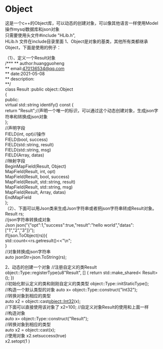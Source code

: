 # Object
这是一个c++的Object库，可以动态的创建对象，可以像其他语言一样使用Model操作mysql数据库和json对象  
只需要使用头文件#include "HLib.h",  
HLib.h 文件在include目录里面
1、Object是对象的基类，其他所有类都继承Object，下面是使用的例子：  
  
 （1）、定义一个Result对象  
  /*** 
	**	author:huangguoheng  
	**	email:470136534@qq.com  
	**	date:2021-05-08  
	**	description:  
	**/  
	class Result :public object::Object  
	{  
	public:  
		virtual std::string identify() const {  
			return "Result";//声明一个唯一的标识，可以通过这个动态创建对象，生成json字符串和转换成json对象  
		};		
		//声明字段  
		FIELD(int, opt)//操作  
		FIELD(bool, success)   
		FIELD(std::string, result)   
		FIELD(std::string, msg)   
		FIELD(Array, datas)  
		//映射字段  
		BeginMapField(Result, Object)  
		MapField(Result, int, opt)  
		MapField(Result, bool, success)	  	
		MapField(Result, std::string, result)  
		MapField(Result, std::string, msg)  
		MapField(Result, Array, datas)  
		EndMapField  
	};    
  （2）、下面可以用Json类来生成Json字符串或者把json字符串转成Result对象。  
      	Result rs;  
	//json字符串转换成对象  
	Json json("{\"opt\":1,\"success\":true,\"result\":\"hello world\",\"datas\":[\"1\",\"2\",\"3\"]}");          
        if(json.ToObject(rs)){  
            std::count<<rs.getresult()<<"\n";  
        }  
        //对象转换成json字符串  
        auto jsonStr=json.ToString(rs);  
	  
2、动态的创建一个对象
	//注册自定义的类Result
	object::Type::registerType(u8"Result", [] { return std::make_shared< Result>(); })  
	//初始化默认定义的类和刚刚自定义的类类型
	object::Type::initStaticType();   
	//构造一个默认类型的对象
	auto x= object::Type::construct("Int32");  
	//转换对象到相应的类型  
	auto x2 = object::cast<object::Int32>(x);  
	//下面可以直接使用该对象了
	x2=100;
	//自定义对象Result的使用和上面一样  
	//构造对象  
	auto x= object::Type::construct("Result");  
	//转换对象到相应的类型  
	auto x2 = object::cast<Result>(x);  
	//使用对象
	x2.setsuccess(true)  
	x2.setopt(1 )  
      
  
  
  
